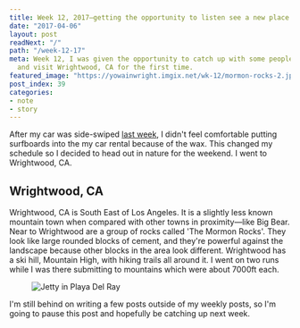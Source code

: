 ```yaml
---
title: Week 12, 2017—getting the opportunity to listen see a new place
date: "2017-04-06"
layout: post
readNext: "/"
path: "/week-12-17"
meta: Week 12, I was given the opportunity to catch up with some people I care about
  and visit Wrightwood, CA for the first time.
featured_image: "https://yowainwright.imgix.net/wk-12/mormon-rocks-2.jpg"
post_index: 39
categories:
- note
- story
---
```


After my car was side-swiped [last week](https://jeff.in/week-12-17/), I didn't feel comfortable putting surfboards into the my car rental because of the wax. This changed my schedule so I decided to head out in nature for the weekend. I went to Wrightwood, CA.

## Wrightwood, CA

Wrightwood, CA is South East of Los Angeles. It is a slightly less known mountain town when compared with other towns in proximity—like Big Bear. Near to Wrightwood are a group of rocks called 'The Mormon Rocks'. They look like large rounded blocks of cement, and they're powerful against the landscape because other blocks in the area look different. Wrightwood has a ski hill, Mountain High, with hiking trails all around it. I went on two runs while I was there submitting to mountains which were about 7000ft each.

<figure>
  <img src="https://yowainwright.imgix.net/wk-12/mormon-rocks-1.jpg?w=800&h=800&crop=focalpoint&auto=format" alt="Jetty in Playa Del Ray" />
</figure>

I'm still behind on writing a few posts outside of my weekly posts, so I'm going to pause this post and hopefully be catching up next week.
